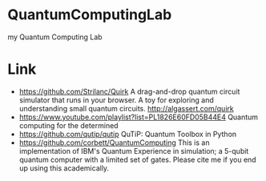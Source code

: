 # QuantumComputingLab
my Quantum Computing Lab

# Link

* https://github.com/Strilanc/Quirk A drag-and-drop quantum circuit simulator that runs in your browser. A toy for exploring and understanding small quantum circuits. http://algassert.com/quirk
* https://www.youtube.com/playlist?list=PL1826E60FD05B44E4 Quantum computing for the determined
* https://github.com/qutip/qutip QuTiP: Quantum Toolbox in Python
* https://github.com/corbett/QuantumComputing This is an implementation of IBM's Quantum Experience in simulation; a 5-qubit quantum computer with a limited set of gates. Please cite me if you end up using this academically.
